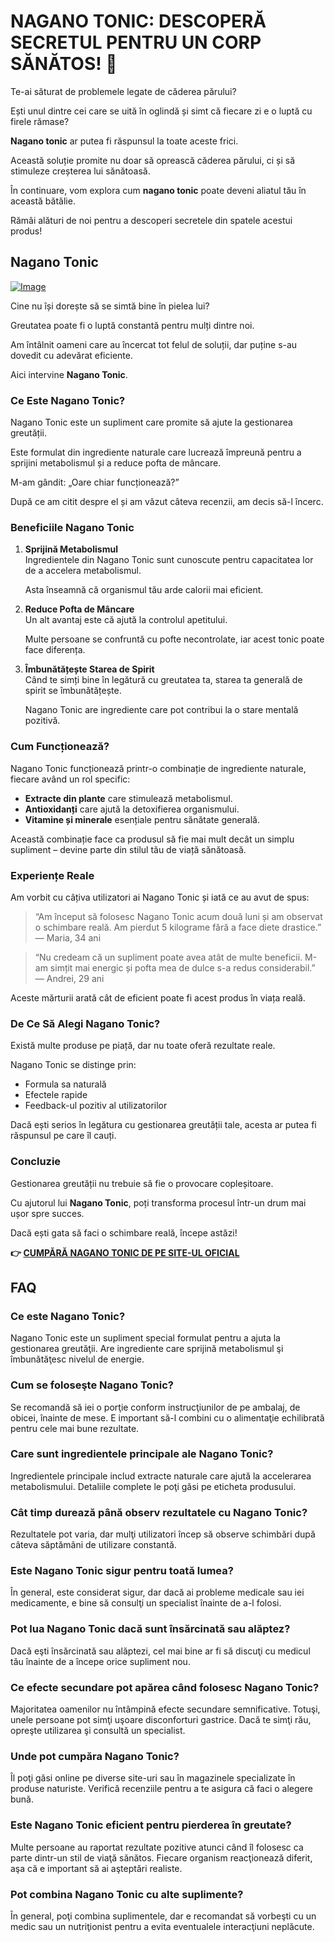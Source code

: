 # NAGANO TONIC: DESCOPERĂ SECRETUL PENTRU UN CORP SĂNĂTOS! 🌟

Te-ai săturat de problemele legate de căderea părului? 

Ești unul dintre cei care se uită în oglindă și simt că fiecare zi e o luptă cu firele rămase?

**Nagano tonic** ar putea fi răspunsul la toate aceste frici. 

Această soluție promite nu doar să oprească căderea părului, ci și să stimuleze creșterea lui sănătoasă. 

În continuare, vom explora cum **nagano tonic** poate deveni aliatul tău în această bătălie. 

Rămâi alături de noi pentru a descoperi secretele din spatele acestui produs!

## Nagano Tonic

[![Image](https://leanbodytonic.com/affiliates/images/bximg-4.jpg?v1)](https://gchaffi.com/DXfQVS2P)

Cine nu își dorește să se simtă bine în pielea lui?

Greutatea poate fi o luptă constantă pentru mulți dintre noi. 

Am întâlnit oameni care au încercat tot felul de soluții, dar puține s-au dovedit cu adevărat eficiente.

Aici intervine **Nagano Tonic**.

### Ce Este Nagano Tonic?

Nagano Tonic este un supliment care promite să ajute la gestionarea greutății. 

Este formulat din ingrediente naturale care lucrează împreună pentru a sprijini metabolismul și a reduce pofta de mâncare.

M-am gândit: „Oare chiar funcționează?”

După ce am citit despre el și am văzut câteva recenzii, am decis să-l încerc.

### Beneficiile Nagano Tonic

1. **Sprijină Metabolismul**  
   Ingredientele din Nagano Tonic sunt cunoscute pentru capacitatea lor de a accelera metabolismul. 
   
   Asta înseamnă că organismul tău arde calorii mai eficient.

2. **Reduce Pofta de Mâncare**  
   Un alt avantaj este că ajută la controlul apetitului. 
   
   Multe persoane se confruntă cu pofte necontrolate, iar acest tonic poate face diferența.

3. **Îmbunătățește Starea de Spirit**  
   Când te simți bine în legătură cu greutatea ta, starea ta generală de spirit se îmbunătățește.
   
   Nagano Tonic are ingrediente care pot contribui la o stare mentală pozitivă.

### Cum Funcționează?

Nagano Tonic funcționează printr-o combinație de ingrediente naturale, fiecare având un rol specific:

- **Extracte din plante** care stimulează metabolismul.
- **Antioxidanți** care ajută la detoxifierea organismului.
- **Vitamine și minerale** esențiale pentru sănătate generală.

Această combinație face ca produsul să fie mai mult decât un simplu supliment – devine parte din stilul tău de viață sănătoasă.

### Experiențe Reale

Am vorbit cu câțiva utilizatori ai Nagano Tonic și iată ce au avut de spus:

> “Am început să folosesc Nagano Tonic acum două luni și am observat o schimbare reală. Am pierdut 5 kilograme fără a face diete drastice.”  
> — Maria, 34 ani

> “Nu credeam că un supliment poate avea atât de multe beneficii. M-am simțit mai energic și pofta mea de dulce s-a redus considerabil.”  
> — Andrei, 29 ani

Aceste mărturii arată cât de eficient poate fi acest produs în viața reală.

### De Ce Să Alegi Nagano Tonic?

Există multe produse pe piață, dar nu toate oferă rezultate reale. 

Nagano Tonic se distinge prin:

- Formula sa naturală
- Efectele rapide
- Feedback-ul pozitiv al utilizatorilor

Dacă ești serios în legătura cu gestionarea greutății tale, acesta ar putea fi răspunsul pe care îl cauți.

### Concluzie

Gestionarea greutății nu trebuie să fie o provocare copleșitoare. 

Cu ajutorul lui **Nagano Tonic**, poți transforma procesul într-un drum mai ușor spre succes. 

Dacă ești gata să faci o schimbare reală, începe astăzi!



**👉 [CUMPĂRĂ NAGANO TONIC DE PE SITE-UL OFICIAL](https://gchaffi.com/DXfQVS2P)**

## FAQ

### Ce este Nagano Tonic?
Nagano Tonic este un supliment special formulat pentru a ajuta la gestionarea greutăţii. Are ingrediente care sprijină metabolismul şi îmbunătăţesc nivelul de energie.

### Cum se foloseşte Nagano Tonic?
Se recomandă să iei o porţie conform instrucţiunilor de pe ambalaj, de obicei, înainte de mese. E important să-l combini cu o alimentaţie echilibrată pentru cele mai bune rezultate.

### Care sunt ingredientele principale ale Nagano Tonic?
Ingredientele principale includ extracte naturale care ajută la accelerarea metabolismului. Detaliile complete le poţi găsi pe eticheta produsului.

### Cât timp durează până observ rezultatele cu Nagano Tonic?
Rezultatele pot varia, dar mulţi utilizatori încep să observe schimbări după câteva săptămâni de utilizare constantă.

### Este Nagano Tonic sigur pentru toată lumea?
În general, este considerat sigur, dar dacă ai probleme medicale sau iei medicamente, e bine să consulţi un specialist înainte de a-l folosi.

### Pot lua Nagano Tonic dacă sunt însărcinată sau alăptez?
Dacă eşti însărcinată sau alăptezi, cel mai bine ar fi să discuţi cu medicul tău înainte de a începe orice supliment nou.

### Ce efecte secundare pot apărea când folosesc Nagano Tonic?
Majoritatea oamenilor nu întâmpină efecte secundare semnificative. Totuşi, unele persoane pot simţi uşoare disconforturi gastrice. Dacă te simţi rău, opreşte utilizarea şi consultă un specialist.

### Unde pot cumpăra Nagano Tonic?
Îl poţi găsi online pe diverse site-uri sau în magazinele specializate în produse naturiste. Verifică recenziile pentru a te asigura că faci o alegere bună.

### Este Nagano Tonic eficient pentru pierderea în greutate?
Multe persoane au raportat rezultate pozitive atunci când îl folosesc ca parte dintr-un stil de viaţă sănătos. Fiecare organism reacţionează diferit, aşa că e important să ai aşteptări realiste.

### Pot combina Nagano Tonic cu alte suplimente?
În general, poţi combina suplimentele, dar e recomandat să vorbeşti cu un medic sau un nutriţionist pentru a evita eventualele interacţiuni neplăcute.